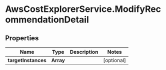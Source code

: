 # AwsCostExplorerService.ModifyRecommendationDetail

## Properties

Name | Type | Description | Notes
------------ | ------------- | ------------- | -------------
**targetInstances** | **Array** |  | [optional] 


